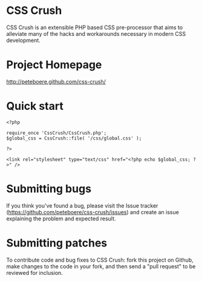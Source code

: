 CSS Crush
=====

CSS Crush is an extensible PHP based CSS pre-processor that aims to alleviate many of the hacks and workarounds necessary in modern CSS development.


Project Homepage
===================================
http://peteboere.github.com/css-crush/


Quick start
===================================

    <?php
    
    require_once 'CssCrush/CssCrush.php';
    $global_css = CssCrush::file( '/css/global.css' );
    
    ?>
    
    <link rel="stylesheet" type="text/css" href="<?php echo $global_css; ?>" />


Submitting bugs
===================================

If you think you've found a bug, please visit the Issue tracker (https://github.com/peteboere/css-crush/issues) and create an issue explaining the problem and expected result.


Submitting patches
===================================

To contribute code and bug fixes to CSS Crush: fork this project on Github, make changes to the code in your fork, and then send a "pull request" to be reviewed for inclusion.
